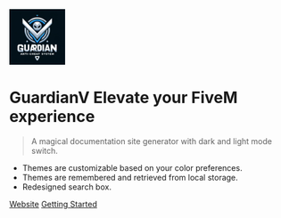 <img src="/img/logo.png" width="100" height="100">

# GuardianV Elevate your FiveM experience

> A magical documentation site generator with dark and light mode switch.

- Themes are customizable based on your color preferences.
- Themes are remembered and retrieved from local storage.
- Redesigned search box.

[Website](https://guardianv.de)
[Getting Started](#home)
